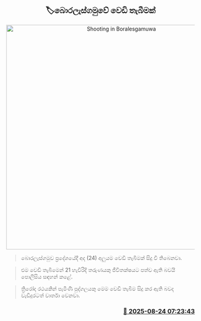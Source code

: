 <p align='center'><b><h2 align='center' title='Shooting in Boralesgamuwa'>🏷බොරලැස්ගමුවේ වෙඩි තැබීමක්</h2></b></p>
<p align='center'><img src='https://helakuru.sgp1.cdn.digitaloceanspaces.com/esana/images/lib/crime-death.jpg' width='600' alt='Shooting in Boralesgamuwa'></p>

> බොරලැස්ගමුව ප්‍රදේශයේදී අද (24) අලුයම වෙඩි තැබීමක් සිදු වී තිබෙනවා.

> එම වෙඩි තැබීමෙන් 21 හැවිරිදි තරුණයකු ජීවිතක්ෂයට පත්ව ඇති බවයි පොලීසිය සඳහන් කළේ.

> ත්‍රිරෝද රථයකින් පැමිණි පුද්ගලයකු මෙම වෙඩි තැබීම සිදු කර ඇති බවද වැඩිදුරටත් වාර්තා වෙනවා.



<h3 align='right'><a href='https://www.helakuru.lk/esana/p/112996/'>📅 2025-08-24 07:23:43</a></h3>
